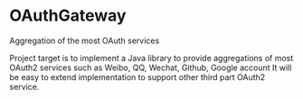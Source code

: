 # OAuthGateway
Aggregation of the most OAuth services

Project target is to implement a Java library to provide aggregations of most OAuth2 services such as Weibo, QQ, Wechat, Github, Google account
It will be easy to extend implementation to support other third part OAuth2 service.
